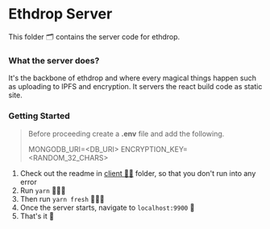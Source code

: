 # Ethdrop Server
This folder 🗂 contains the server code for ethdrop.

### What the server does?

It's the backbone of ethdrop and where every magical things happen such as uploading to IPFS and encryption. It servers the react build code as static site.

### Getting Started

> Before proceeding create a **.env** file and add the following.
> 
> MONGODB_URI=<DB_URI>
> ENCRYPTION_KEY=<RANDOM_32_CHARS>

 1. Check out the readme in [client 🧑‍💼](https://github.com/amsavarthan/ethdrop/tree/main/client  "Client 🧑‍💼") folder, so that you don't run into any error
 2. Run `yarn` 💁🏻‍♂️
 3. Then run `yarn fresh` 🧑🏻‍💻
 4. Once the server starts, navigate to `localhost:9900` 👀
 5. That's it 🎉